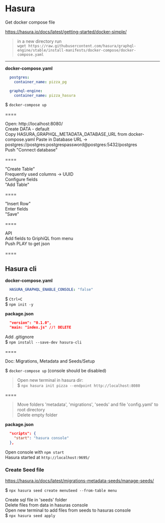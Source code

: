 # Hasura

Get docker compose file  

https://hasura.io/docs/latest/getting-started/docker-simple/  
> in a new directory run  
`wget https://raw.githubusercontent.com/hasura/graphql-engine/stable/install-manifests/docker-compose/docker-compose.yaml`  

---

**docker-compose.yaml**  
```yaml
  postgres:
    container_name: pizza_pg

  graphql-engine:
    container_name: pizza_hasura
```

$ `docker-compose up`

====  

Open: http://localhost:8080/  
Create DATA - default  
Copy HASURA_GRAPHQL_METADATA_DATABASE_URL from docker-compose.yaml
Paste in Database URL -> postgres://postgres:postgrespassword@postgres:5432/postgres  
Push "Connect database"  

====  

"Create Table"   
Frequently used columns -> UUID  
Configure fields  
"Add Table"  

====  

"Insert Row"  
Enter fields  
"Save"  

====  

API  
Add fields to GriphiQL from menu  
Push PLAY to get json  

====  

## Hasura cli

**docker-compose.yaml**
```yaml
  HASURA_GRAPHQL_ENABLE_CONSOLE: "false"
```
$ `Ctrl+C`  
$ `npm init -y`  

**package.json**
```json
  "version": "0.1.0",
  "main: "index.js" //! DELETE
```

Add .gitignore  
$ `npm install --save-dev hasura-cli`  

====  

Doc: Migrations, Metadata and Seeds/Setup  

$ `docker-compose up` (console should be disabled)  

> Open new terminal in hasura dir:  
$ `npx hasura init pizza --endpoint http://localhost:8080`  

====
> Move folders 'metadata', 'migrations', 'seeds' and file 'config.yaml' to root directory  
> Delete empty folder  

**package.json**
```json
  "scripts": {
    "start": "hasura console"
  },
```

Open console with `npm start`  
Hasura started at `http://localhost:9695/`  

### Create Seed file
https://hasura.io/docs/latest/migrations-metadata-seeds/manage-seeds/  

$ `npx hasura seed create menuSeed --from-table menu`  

Create sql file in 'seeds' folder  
Delete files from data in hasuras console  
Open new terminal to add files from seeds to hasuras console    
$ `npx hasura seed apply`
